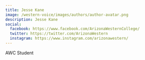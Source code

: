 ```yaml
---
title: Jesse Kane
image: /western-voice/images/authors/author-avatar.png
description: Jesse Kane
social:
  facebook: https://www.facebook.com/ArizonaWesternCollege/
  twitter: https://twitter.com/ArizonaWestern
  instagram: https://www.instagram.com/arizonawestern/
---
```


AWC Student